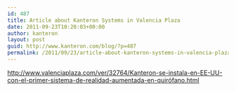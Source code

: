 ```yaml
---
id: 487
title: Article about Kanteron Systems in Valencia Plaza
date: 2011-09-23T10:20:03+00:00
author: kanteron
layout: post
guid: http://www.kanteron.com/blog/?p=487
permalink: /2011/09/23/article-about-kanteron-systems-in-valencia-plaza/
---
```

<a title="http://www.valenciaplaza.com/ver/32764/Kanteron-se-instala-en-EE-UU-con-el-primer-sistema-de-realidad-aumentada-en-quirófano.html" href="http://www.valenciaplaza.com/ver/32764/Kanteron-se-instala-en-EE-UU-con-el-primer-sistema-de-realidad-aumentada-en-quirófano.html" target="_blank">http://www.valenciaplaza.com/ver/32764/Kanteron-se-instala-en-EE-UU-con-el-primer-sistema-de-realidad-aumentada-en-quirófano.html</a>